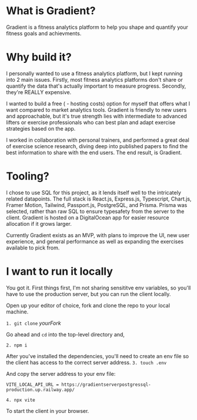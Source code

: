 # What is Gradient?

Gradient is a fitness analytics platform to help you shape and quantify your fitness goals and achievments.

# Why build it?

I personally wanted to use a fitness analytics platform, but I kept running into 2 main issues. Firstly, most fitness analytics platforms don't share or quantify the data that's actually important to measure progress. Secondly, they're REALLY expensive.

I wanted to build a free ( - hosting costs) option for myself that offers what I want compared to market analytics tools. Gradient is friendly to new users and approachable, but it's true strength lies with intermediate to advanced lifters or exercise professionals who can best plan and adapt exercise strategies based on the app.

I worked in collaboration with personal trainers, and performed a great deal of exercise science research, diving deep into published papers to find the best information to share with the end users. The end result, is Gradient.

# Tooling?

I chose to use SQL for this project, as it lends itself well to the intricately related datapoints. The full stack is React.js, Express.js, Typescript, Chart.js, Framer Motion, Tailwind, Passport.js, PostgreSQL, and Prisma. Prisma was selected, rather than raw SQL to ensure typesafety from the server to the client. Gradient is hosted on a DigitalOcean app for easier resource allocation if it grows larger.

Currently Gradient exists as an MVP, with plans to improve the UI, new user experience, and general performance as well as expanding the exercises available to pick from.

# I want to run it locally

You got it. First things first, I'm not sharing sensititve env variables, so you'll have to use the production server, but you can run the client locally.

Open up your editor of choice, fork and clone the repo to your local machine.

`1. git clone` _yourFork_

Go ahead and `cd` into the top-level directory and,

`2. npm i`

After you've installed the dependencies, you'll need to create an env file so the client has access to the correct server address.
`3. touch .env`

And copy the server address to your env file:

`VITE_LOCAL_API_URL = https://gradientserverpostgressql-production.up.railway.app/`

`4. npx vite`

To start the client in your browser.
